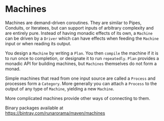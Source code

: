 Machines
========

Machines are demand-driven coroutines. They are similar to Pipes, Conduits, or Iteratees, but can support inputs of arbitrary complexity and are entirely pure. Instead of having monadic effects of its own, a `Machine` can be driven by a `Driver` which can have effects when feeding the `Machine` input or when reading its output.

You design a `Machine` by writing a `Plan`. You then `compile` the machine if it is to run once to completion, or designate it to run `repeatedly`. `Plan` provides a monadic API for building machines, but `Machines` themselves do not form a monad.

Simple machines that read from one input source are called a `Process` and processes form a `Category`. More generally you can attach a `Process` to the output of any type of `Machine`, yielding a new `Machine`.

More complicated machines provide other ways of connecting to them.

Binary packages available at https://bintray.com/runarorama/maven/machines
